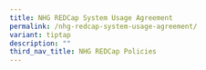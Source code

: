 ```yaml
---
title: NHG REDCap System Usage Agreement
permalink: /nhg-redcap-system-usage-agreement/
variant: tiptap
description: ""
third_nav_title: NHG REDCap Policies
---
```

